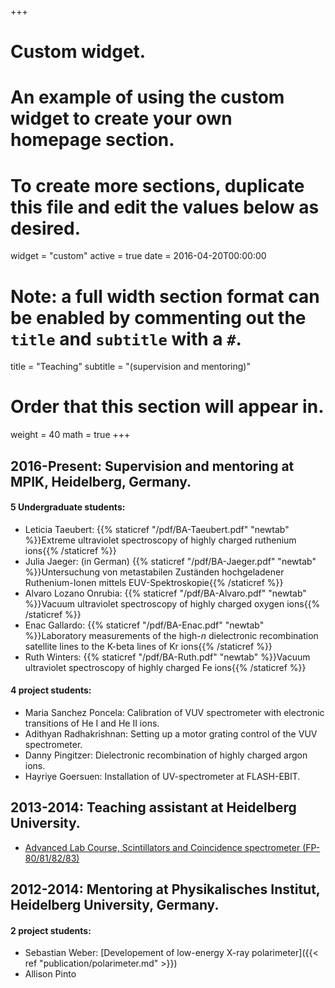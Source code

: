 +++
# Custom widget.
# An example of using the custom widget to create your own homepage section.
# To create more sections, duplicate this file and edit the values below as desired.
widget = "custom"
active = true
date = 2016-04-20T00:00:00

# Note: a full width section format can be enabled by commenting out the `title` and `subtitle` with a `#`.
title = "Teaching"
subtitle = "(supervision and mentoring)"

# Order that this section will appear in.
weight = 40
math = true
+++

## 2016-Present: Supervision and mentoring at MPIK, Heidelberg, Germany.
#### 5 Undergraduate students: 
- Leticia Taeubert: {{% staticref "/pdf/BA-Taeubert.pdf" "newtab" %}}Extreme ultraviolet spectroscopy of highly charged ruthenium ions{{% /staticref %}}
- Julia Jaeger: (in German) {{% staticref "/pdf/BA-Jaeger.pdf" "newtab" %}}Untersuchung von metastabilen Zuständen hochgeladener Ruthenium-Ionen mittels EUV-Spektroskopie{{% /staticref %}}
- Alvaro Lozano Onrubia: {{% staticref "/pdf/BA-Alvaro.pdf" "newtab" %}}Vacuum ultraviolet spectroscopy of highly charged oxygen ions{{% /staticref %}}
- Enac Gallardo: {{% staticref "/pdf/BA-Enac.pdf" "newtab" %}}Laboratory measurements of the high-*n* dielectronic recombination satellite lines to the K-beta lines of Kr ions{{% /staticref %}}
- Ruth Winters: {{% staticref "/pdf/BA-Ruth.pdf" "newtab" %}}Vacuum ultraviolet spectroscopy of highly charged Fe ions{{% /staticref %}}
#### 4 project students:
- Maria Sanchez Poncela: Calibration of VUV spectrometer with electronic transitions of He I and He II ions.
- Adithyan Radhakrishnan: Setting up a motor grating control of the VUV spectrometer.
- Danny Pingitzer: Dielectronic recombination of highly charged argon ions.
- Hayriye Goersuen: Installation of UV-spectrometer at FLASH-EBIT.



## 2013-2014: Teaching assistant at Heidelberg University.
- [Advanced Lab Course, Scintillators and Coincidence spectrometer (FP-80/81/82/83)](https://www.physi.uni-heidelberg.de/Einrichtungen/FP/)

## 2012-2014: Mentoring at Physikalisches Institut, Heidelberg University, Germany.
#### 2 project students:
- Sebastian Weber: [Developement of low-energy X-ray polarimeter]({{< ref "publication/polarimeter.md" >}})
- Allison Pinto
